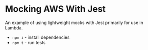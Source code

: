# Mocking AWS With Jest

An example of using lightweight mocks with Jest primarily for use in Lambda.

* `npm i` - install dependencies
* `npm t` - run tests
